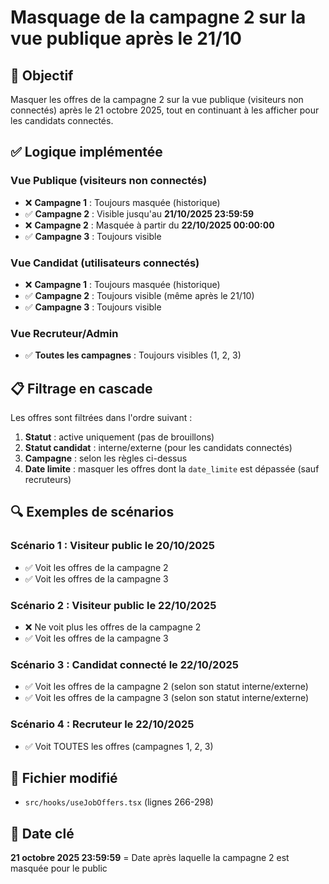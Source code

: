 # Masquage de la campagne 2 sur la vue publique après le 21/10

## 🎯 Objectif

Masquer les offres de la campagne 2 sur la vue publique (visiteurs non connectés) après le 21 octobre 2025, tout en continuant à les afficher pour les candidats connectés.

## ✅ Logique implémentée

### Vue Publique (visiteurs non connectés)
- ❌ **Campagne 1** : Toujours masquée (historique)
- ✅ **Campagne 2** : Visible jusqu'au **21/10/2025 23:59:59**
- ❌ **Campagne 2** : Masquée à partir du **22/10/2025 00:00:00**
- ✅ **Campagne 3** : Toujours visible

### Vue Candidat (utilisateurs connectés)
- ❌ **Campagne 1** : Toujours masquée (historique)
- ✅ **Campagne 2** : Toujours visible (même après le 21/10)
- ✅ **Campagne 3** : Toujours visible

### Vue Recruteur/Admin
- ✅ **Toutes les campagnes** : Toujours visibles (1, 2, 3)

## 📋 Filtrage en cascade

Les offres sont filtrées dans l'ordre suivant :

1. **Statut** : active uniquement (pas de brouillons)
2. **Statut candidat** : interne/externe (pour les candidats connectés)
3. **Campagne** : selon les règles ci-dessus
4. **Date limite** : masquer les offres dont la `date_limite` est dépassée (sauf recruteurs)

## 🔍 Exemples de scénarios

### Scénario 1 : Visiteur public le 20/10/2025
- ✅ Voit les offres de la campagne 2
- ✅ Voit les offres de la campagne 3

### Scénario 2 : Visiteur public le 22/10/2025
- ❌ Ne voit plus les offres de la campagne 2
- ✅ Voit les offres de la campagne 3

### Scénario 3 : Candidat connecté le 22/10/2025
- ✅ Voit les offres de la campagne 2 (selon son statut interne/externe)
- ✅ Voit les offres de la campagne 3 (selon son statut interne/externe)

### Scénario 4 : Recruteur le 22/10/2025
- ✅ Voit TOUTES les offres (campagnes 1, 2, 3)

## 🚀 Fichier modifié

- `src/hooks/useJobOffers.tsx` (lignes 266-298)

## 📝 Date clé

**21 octobre 2025 23:59:59** = Date après laquelle la campagne 2 est masquée pour le public

